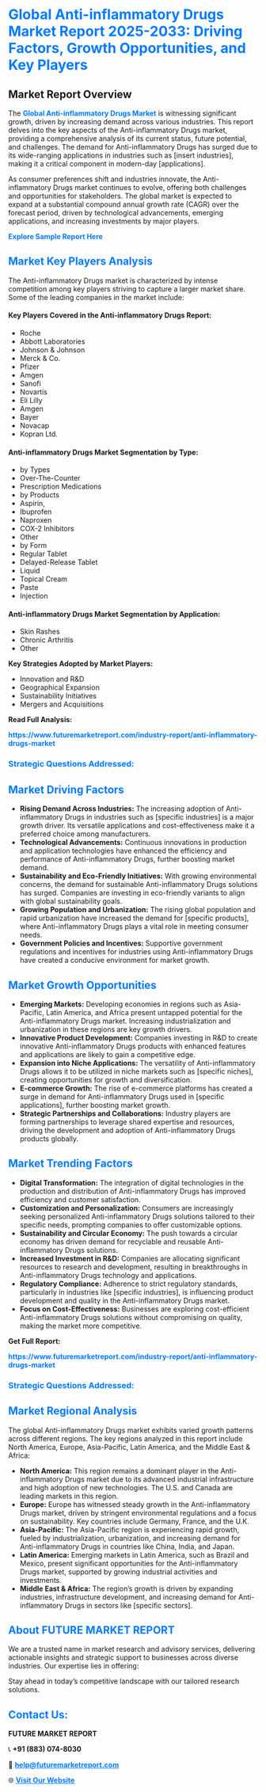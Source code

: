 <h1 style="color: #007BFF;">Global Anti-inflammatory Drugs Market Report 2025-2033: Driving Factors, Growth Opportunities, and Key Players</h1>

<section id="overview">
<h2>Market Report Overview</h2>
<p>The <a href="https://www.futuremarketreport.com/industry-report/anti-inflammatory-drugs-market" style="color: #007BFF; text-decoration: none;"><strong>Global Anti-inflammatory Drugs Market</strong></a> is witnessing significant growth, driven by increasing demand across various industries. This report delves into the key aspects of the Anti-inflammatory Drugs market, providing a comprehensive analysis of its current status, future potential, and challenges. The demand for Anti-inflammatory Drugs has surged due to its wide-ranging applications in industries such as [insert industries], making it a critical component in modern-day [applications].</p>
<p>As consumer preferences shift and industries innovate, the Anti-inflammatory Drugs market continues to evolve, offering both challenges and opportunities for stakeholders. The global market is expected to expand at a substantial compound annual growth rate (CAGR) over the forecast period, driven by technological advancements, emerging applications, and increasing investments by major players.</p>
</section>

<section id="overview">
<p><a href="https://www.futuremarketreport.com/request-sample/reportId=91050" style="color: #007BFF; text-decoration: none;"><strong>Explore Sample Report Here</strong></a></p>
</section>

<section id="key-players">
<h2 style="color: #007BFF;">Market Key Players Analysis</h2>
<p>The Anti-inflammatory Drugs market is characterized by intense competition among key players striving to capture a larger market share. Some of the leading companies in the market include:</p>
<h4>Key Players Covered in the Anti-inflammatory Drugs Report:</h4>
<ul><li>Roche</li><li>Abbott Laboratories</li><li>Johnson &amp; Johnson</li><li>Merck &amp; Co.</li><li>Pfizer</li><li>Amgen</li><li>Sanofi</li><li>Novartis</li><li>Eli Lilly</li><li>Amgen</li><li>Bayer</li><li>Novacap</li><li>Kopran Ltd.</li></ul>
<h4>Anti-inflammatory Drugs Market Segmentation by Type:</h4>
<ul><li>by Types</li><li>Over-The-Counter</li><li>Prescription Medications</li><li>by Products</li><li>Aspirin,</li><li>Ibuprofen</li><li>Naproxen</li><li>COX-2 Inhibitors</li><li>Other</li><li>by Form</li><li>Regular Tablet</li><li>Delayed-Release Tablet</li><li>Liquid</li><li>Topical Cream</li><li>Paste</li><li>Injection</li></ul>

<h4>Anti-inflammatory Drugs Market Segmentation by Application:</h4>
<ul><li>Skin Rashes</li><li>Chronic Arthritis</li><li>Other</li></ul>
<p><strong>Key Strategies Adopted by Market Players:</strong></p>
<ul>
<li>Innovation and R&D</li>
<li>Geographical Expansion</li>
<li>Sustainability Initiatives</li>
<li>Mergers and Acquisitions</li>
</ul>
</section>

<section>
<p><strong>Read Full Analysis: </strong></p><a href="https://www.futuremarketreport.com/industry-report/anti-inflammatory-drugs-market" style="color: #007BFF; text-decoration: none;"><strong>https://www.futuremarketreport.com/industry-report/anti-inflammatory-drugs-market</strong></a>
<h3 style="color: #007BFF;">Strategic Questions Addressed:</h3>
</section>

<section id="driving-factors">
<h2 style="color: #007BFF;">Market Driving Factors</h2>
<ul>
<li><strong>Rising Demand Across Industries:</strong> The increasing adoption of Anti-inflammatory Drugs in industries such as [specific industries] is a major growth driver. Its versatile applications and cost-effectiveness make it a preferred choice among manufacturers.</li>
<li><strong>Technological Advancements:</strong> Continuous innovations in production and application technologies have enhanced the efficiency and performance of Anti-inflammatory Drugs, further boosting market demand.</li>
<li><strong>Sustainability and Eco-Friendly Initiatives:</strong> With growing environmental concerns, the demand for sustainable Anti-inflammatory Drugs solutions has surged. Companies are investing in eco-friendly variants to align with global sustainability goals.</li>
<li><strong>Growing Population and Urbanization:</strong> The rising global population and rapid urbanization have increased the demand for [specific products], where Anti-inflammatory Drugs plays a vital role in meeting consumer needs.</li>
<li><strong>Government Policies and Incentives:</strong> Supportive government regulations and incentives for industries using Anti-inflammatory Drugs have created a conducive environment for market growth.</li>
</ul>
</section>

<section id="growth-opportunities">
<h2 style="color: #007BFF;">Market Growth Opportunities</h2>
<ul>
<li><strong>Emerging Markets:</strong> Developing economies in regions such as Asia-Pacific, Latin America, and Africa present untapped potential for the Anti-inflammatory Drugs market. Increasing industrialization and urbanization in these regions are key growth drivers.</li>
<li><strong>Innovative Product Development:</strong> Companies investing in R&D to create innovative Anti-inflammatory Drugs products with enhanced features and applications are likely to gain a competitive edge.</li>
<li><strong>Expansion into Niche Applications:</strong> The versatility of Anti-inflammatory Drugs allows it to be utilized in niche markets such as [specific niches], creating opportunities for growth and diversification.</li>
<li><strong>E-commerce Growth:</strong> The rise of e-commerce platforms has created a surge in demand for Anti-inflammatory Drugs used in [specific applications], further boosting market growth.</li>
<li><strong>Strategic Partnerships and Collaborations:</strong> Industry players are forming partnerships to leverage shared expertise and resources, driving the development and adoption of Anti-inflammatory Drugs products globally.</li>
</ul>
</section>

<section id="trending-factors">
<h2 style="color: #007BFF;">Market Trending Factors</h2>
<ul>
<li><strong>Digital Transformation:</strong> The integration of digital technologies in the production and distribution of Anti-inflammatory Drugs has improved efficiency and customer satisfaction.</li>
<li><strong>Customization and Personalization:</strong> Consumers are increasingly seeking personalized Anti-inflammatory Drugs solutions tailored to their specific needs, prompting companies to offer customizable options.</li>
<li><strong>Sustainability and Circular Economy:</strong> The push towards a circular economy has driven demand for recyclable and reusable Anti-inflammatory Drugs solutions.</li>
<li><strong>Increased Investment in R&D:</strong> Companies are allocating significant resources to research and development, resulting in breakthroughs in Anti-inflammatory Drugs technology and applications.</li>
<li><strong>Regulatory Compliance:</strong> Adherence to strict regulatory standards, particularly in industries like [specific industries], is influencing product development and quality in the Anti-inflammatory Drugs market.</li>
<li><strong>Focus on Cost-Effectiveness:</strong> Businesses are exploring cost-efficient Anti-inflammatory Drugs solutions without compromising on quality, making the market more competitive.</li>
</ul>
</section>

<section>
<p><strong>Get Full Report: </strong></p><a href="https://www.futuremarketreport.com/industry-report/anti-inflammatory-drugs-market" style="color: #007BFF; text-decoration: none;"><strong>https://www.futuremarketreport.com/industry-report/anti-inflammatory-drugs-market</strong></a>
<h3 style="color: #007BFF;">Strategic Questions Addressed:</h3>
</section>


<section id="regional-analysis">
<h2 style="color: #007BFF;">Market Regional Analysis</h2>
<p>The global Anti-inflammatory Drugs market exhibits varied growth patterns across different regions. The key regions analyzed in this report include North America, Europe, Asia-Pacific, Latin America, and the Middle East & Africa:</p>
<ul>
<li><strong>North America:</strong> This region remains a dominant player in the Anti-inflammatory Drugs market due to its advanced industrial infrastructure and high adoption of new technologies. The U.S. and Canada are leading markets in this region.</li>
<li><strong>Europe:</strong> Europe has witnessed steady growth in the Anti-inflammatory Drugs market, driven by stringent environmental regulations and a focus on sustainability. Key countries include Germany, France, and the U.K.</li>
<li><strong>Asia-Pacific:</strong> The Asia-Pacific region is experiencing rapid growth, fueled by industrialization, urbanization, and increasing demand for Anti-inflammatory Drugs in countries like China, India, and Japan.</li>
<li><strong>Latin America:</strong> Emerging markets in Latin America, such as Brazil and Mexico, present significant opportunities for the Anti-inflammatory Drugs market, supported by growing industrial activities and investments.</li>
<li><strong>Middle East & Africa:</strong> The region’s growth is driven by expanding industries, infrastructure development, and increasing demand for Anti-inflammatory Drugs in sectors like [specific sectors].</li>
</ul>
</section>

<footer>
<h2 style="color: #007BFF;">About FUTURE MARKET REPORT</h2>
<p>We are a trusted name in market research and advisory services, delivering actionable insights and strategic support to businesses across diverse industries. Our expertise lies in offering:</p>

<p>Stay ahead in today’s competitive landscape with our tailored research solutions.</p>

<h2 style="color: #007BFF;">Contact Us:</h2>
<p><strong>FUTURE MARKET REPORT</strong></p>
<p>📞 <strong>+91 (883) 074-8030</strong></p>
<p>📧 <strong><a href="mailto:help@futuremarketreport.com" style="color: #007BFF;">help@futuremarketreport.com</a></strong></p>
<p>🌐 <strong><a href="https://www.futuremarketreport.com/" style="color: #007BFF;">Visit Our Website</a></strong></p>
</footer>